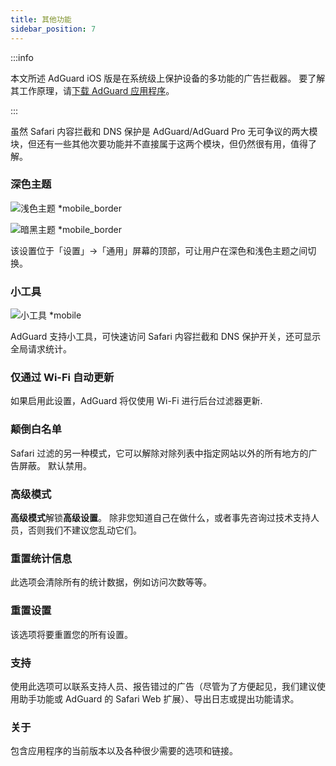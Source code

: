 ```yaml
---
title: 其他功能
sidebar_position: 7
---
```


:::info

本文所述 AdGuard iOS 版是在系统级上保护设备的多功能的广告拦截器。 要了解其工作原理，请[下载 AdGuard 应用程序](https://agrd.io/download-kb-adblock)。

:::

虽然 Safari 内容拦截和 DNS 保护是 AdGuard/AdGuard Pro 无可争议的两大模块，但还有一些其他次要功能并不直接属于这两个模块，但仍然很有用，值得了解。

### **深色主题**

![浅色主题 \*mobile\_border](https://cdn.adtidy.org/blog/new/26vo4homelight.jpeg)

![暗黑主题 \*mobile\_border](https://cdn.adtidy.org/blog/new/bgko8homedark.jpeg)

该设置位于「设置」→「通用」屏幕的顶部，可让用户在深色和浅色主题之间切换。

### **小工具**

![小工具 \*mobile](https://cdn.adtidy.org/public/Adguard/Release_notes/iOS/v4.0/widget_en.jpg)

AdGuard 支持小工具，可快速访问 Safari 内容拦截和 DNS 保护开关，还可显示全局请求统计。

### **仅通过 Wi-Fi 自动更新**

如果启用此设置，AdGuard 将仅使用 Wi-Fi 进行后台过滤器更新.

### **颠倒白名单**

Safari 过滤的另一种模式，它可以解除对除列表中指定网站以外的所有地方的广告屏蔽。 默认禁用。

### **高级模式**

**高级模式**解锁**高级设置**。 除非您知道自己在做什么，或者事先咨询过技术支持人员，否则我们不建议您乱动它们。

### **重置统计信息**

此选项会清除所有的统计数据，例如访问次数等等。

### **重置设置**

该选项将要重置您的所有设置。

### **支持**

使用此选项可以联系支持人员、报告错过的广告（尽管为了方便起见，我们建议使用助手功能或 AdGuard 的 Safari Web 扩展）、导出日志或提出功能请求。

### **关于**

包含应用程序的当前版本以及各种很少需要的选项和链接。
